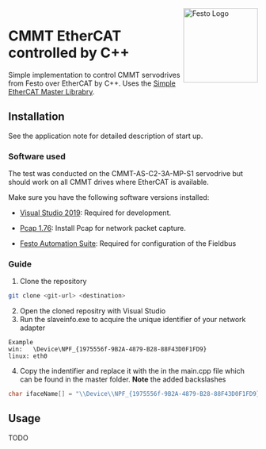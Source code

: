 <div style = "float: right">
    <img src="https://upload.wikimedia.org/wikipedia/commons/thumb/8/86/Festo_logo.svg/1200px-Festo_logo.svg.png" alt="Festo Logo" width="150">
</div>

# CMMT EtherCAT controlled by C++

Simple implementation to control CMMT servodrives from Festo over EtherCAT by C++. Uses the [Simple EtherCAT Master Librabry](https://github.com/OpenEtherCATsociety/SOEM).

## Installation
See the application note for detailed description of start up.
### Software used
The test was conducted on the CMMT-AS-C2-3A-MP-S1 servodrive but should work on all CMMT drives where EtherCAT is available.

Make sure you have the following software versions installed:

- [Visual Studio 2019](https://visualstudio.microsoft.com/2019/): Required for development.

- [Pcap 1.76](https://npcap.com/#download): Install Pcap for network packet capture.

- [Festo Automation Suite](https://www.festo.com/net/en-gb_gb/SupportPortal/Details/686274/Download/0/): Required for configuration of the Fieldbus

### Guide

1. Clone the repository
```bash
git clone <git-url> <destination>
```
2. Open the cloned repositry with Visual Studio
3. Run the slaveinfo.exe to acquire the unique identifier of your network adapter
```
Example
win:   \Device\NPF_{1975556f-9B2A-4879-B28-88F43D0F1FD9}
linux: eth0
```
4. Copy the indentifier and replace it with the in the main.cpp file which can be found in the master folder. **Note** the added backslashes
```C++
char ifaceName[] = "\\Device\\NPF_{1975556f-9B2A-4879-B28-88F43D0F1FD9}"
```

## Usage
TODO